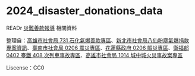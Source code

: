 # 2024_disaster_donations_data
READr [災難善款報導](<https://readr.tw/post/2982>) 相關資料

整理自：[高雄市社會局 731 石化氣爆善款專區](<https://socbu.kcg.gov.tw/index.php?prog=3&b_id=1>)、[新北市社會局八仙粉塵氣爆捐款專案資訊](<https://www.sw.ntpc.gov.tw/home.jsp?id=270b0a2ab05bcfc8&act=be4f48068b2b0031&dataserno=0a2ac67043b90269e473fbacf61b30b0>)、[臺南市社會局 0206 震災專區](<https://sab.tainan.gov.tw/cl.aspx?n=21428>)、[花蓮縣政府 0206 賑災專區](<https://0206.hl.gov.tw/cl.aspx?n=3040>)、[衛福部 0402 臺鐵 408 次列車事故專區](<https://www.mohw.gov.tw/lp-5127-1.html>)、[高雄市社會局 1014 城中城火災事故案專區](<https://socbu.kcg.gov.tw/index.php?prog=3&b_id=1>)

Liscense：CC0
